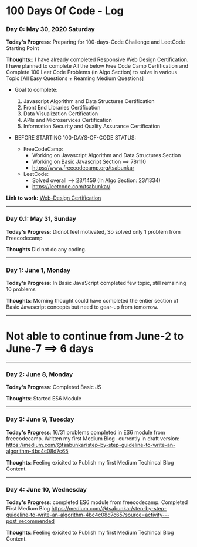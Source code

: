# 100 Days Of Code - Log

### Day 0: May 30, 2020 Saturday

**Today's Progress**: Preparing for 100-days-Code Challenge and LeetCode Starting Point

**Thoughts:**: I have already completed Responsive Web Design Certification. I have planned to complete All the below Free Code Camp Certification and Complete 100 Leet Code Problems (in Algo Section) to solve in various Topic [All Easy Questions + Reaming Medium Questions]

- Goal to complete:

  1. Javascript Algorithm and Data Structures Certification
  2. Front End Libraries Certification
  3. Data Visualization Certification
  4. APIs and Microservices Certification
  5. Information Security and Quality Assurance Certification

- BEFORE STARTING 100-DAYS-OF-CODE STATUS:
  - FreeCodeCamp:
    - Working on Javascript Algorithm and Data Structures Section
    - Working on Basic Javascript Section ==> 78/110
    - https://www.freecodecamp.org/tsabunkar
  - LeetCode:
    - Solved overall ==> 23/1459 (In Algo Section: 23/1334)
    - https://leetcode.com/tsabunkar/

**Link to work:** [Web-Design Certification](https://www.freecodecamp.org/certification/tsabunkar/responsive-web-design)

---

### Day 0.1: May 31, Sunday

**Today's Progress**: Didnot feel motivated, So solved only 1 problem from Freecodecamp

**Thoughts** Did not do any coding.

---

### Day 1: June 1, Monday

**Today's Progress**: In Basic JavaScript completed few topic, still remaining 10 problems

**Thoughts**: Morning thought could have completed the entier section of Basic Javascript concepts but need to gear-up from tomorrow.

---

# Not able to continue from June-2 to June-7 ==> 6 days

---

### Day 2: June 8, Monday

**Today's Progress**: Completed Basic JS

**Thoughts**: Started ES6 Module

---

### Day 3: June 9, Tuesday

**Today's Progress**: 16/31 problems completed in ES6 module from freecodecamp.
Written my first Medium Blog- currently in draft version: https://medium.com/@tsabunkar/step-by-step-guideline-to-write-an-algorithm-4bc4c08d7c65

**Thoughts**: Feeling exicited to Publish my first Medium Techincal Blog Content.

---

### Day 4: June 10, Wednesday

**Today's Progress**: completed ES6 module from freecodecamp.
Completed First Medium Blog https://medium.com/@tsabunkar/step-by-step-guideline-to-write-an-algorithm-4bc4c08d7c65?source=activity---post_recommended

**Thoughts**: Feeling exicited to Publish my first Medium Techincal Blog Content.
